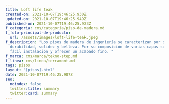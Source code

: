 ```yaml
---
title: Loft life teak
created-on: 2021-10-07T19:46:25.930Z
updated-on: 2021-10-07T19:46:25.949Z
published-on: 2021-10-07T19:46:25.973Z
f_categoria: cms/categoria/piso-de-madera.md
f_foto-principal-de-producto:
  url: /assets/images/loft-life-teak.jpeg
f_descripcion: "Los pisos de madera de ingeniería se caracterizan por su
  durabilidad, solidez y belleza. Por su composición de varias capas son de
  fácil instalación y ofrecen un acabado fino. "
f_marca: cms/marca/tekno-step.md
f_linea: cms/linea/terramont.md
tags: pisos
layout: "[pisos].html"
date: 2021-10-07T19:46:25.987Z
seo:
  noindex: false
  twitter:title: summary
  twitter:card: summary
---
```

